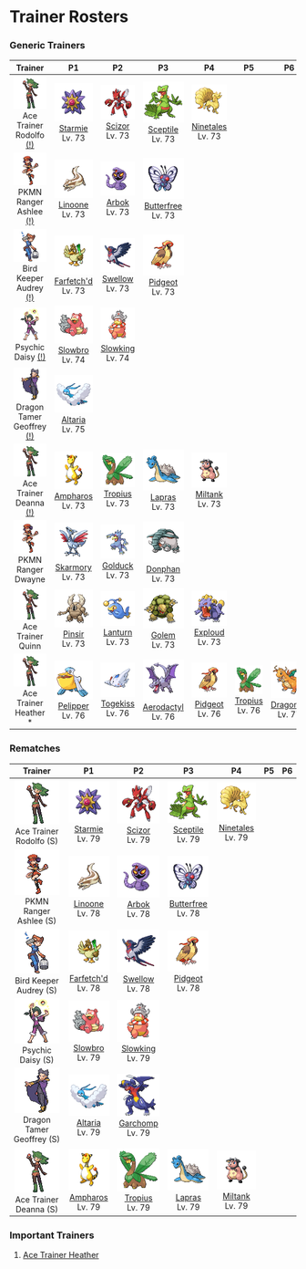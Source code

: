 # Trainer Rosters

### Generic Trainers

| Trainer | P1 | P2 | P3 | P4 | P5 | P6 |
|:-------:|:--:|:--:|:--:|:--:|:--:|:--:|
| ![Ace Trainer Rodolfo [(!)](#rematches)](../../assets/trainers/ace_trainer.png "Ace Trainer Rodolfo [(!)](#rematches)")<br>Ace Trainer Rodolfo [(!)](#rematches) | ![Starmie](../../assets/sprites/starmie/front.gif "Starmie")<br>[Starmie](../../pokemon/starmie.md/)<br>Lv. 73 | ![Scizor](../../assets/sprites/scizor/front.gif "Scizor")<br>[Scizor](../../pokemon/scizor.md/)<br>Lv. 73 | ![Sceptile](../../assets/sprites/sceptile/front.gif "Sceptile")<br>[Sceptile](../../pokemon/sceptile.md/)<br>Lv. 73 | ![Ninetales](../../assets/sprites/ninetales/front.gif "Ninetales")<br>[Ninetales](../../pokemon/ninetales.md/)<br>Lv. 73 |
| ![PKMN Ranger Ashlee [(!)](#rematches)](../../assets/trainers/pkmn_ranger.png "PKMN Ranger Ashlee [(!)](#rematches)")<br>PKMN Ranger Ashlee [(!)](#rematches) | ![Linoone](../../assets/sprites/linoone/front.gif "Linoone")<br>[Linoone](../../pokemon/linoone.md/)<br>Lv. 73 | ![Arbok](../../assets/sprites/arbok/front.gif "Arbok")<br>[Arbok](../../pokemon/arbok.md/)<br>Lv. 73 | ![Butterfree](../../assets/sprites/butterfree/front.gif "Butterfree")<br>[Butterfree](../../pokemon/butterfree.md/)<br>Lv. 73 |
| ![Bird Keeper Audrey [(!)](#rematches)](../../assets/trainers/bird_keeper.png "Bird Keeper Audrey [(!)](#rematches)")<br>Bird Keeper Audrey [(!)](#rematches) | ![Farfetch'd](../../assets/sprites/farfetchd/front.gif "Farfetch'd")<br>[Farfetch'd](../../pokemon/farfetchd.md/)<br>Lv. 73 | ![Swellow](../../assets/sprites/swellow/front.gif "Swellow")<br>[Swellow](../../pokemon/swellow.md/)<br>Lv. 73 | ![Pidgeot](../../assets/sprites/pidgeot/front.gif "Pidgeot")<br>[Pidgeot](../../pokemon/pidgeot.md/)<br>Lv. 73 |
| ![Psychic Daisy [(!)](#rematches)](../../assets/trainers/psychic.png "Psychic Daisy [(!)](#rematches)")<br>Psychic Daisy [(!)](#rematches) | ![Slowbro](../../assets/sprites/slowbro/front.gif "Slowbro")<br>[Slowbro](../../pokemon/slowbro.md/)<br>Lv. 74 | ![Slowking](../../assets/sprites/slowking/front.gif "Slowking")<br>[Slowking](../../pokemon/slowking.md/)<br>Lv. 74 |
| ![Dragon Tamer Geoffrey [(!)](#rematches)](../../assets/trainers/dragon_tamer.png "Dragon Tamer Geoffrey [(!)](#rematches)")<br>Dragon Tamer Geoffrey [(!)](#rematches) | ![Altaria](../../assets/sprites/altaria/front.gif "Altaria")<br>[Altaria](../../pokemon/altaria.md/)<br>Lv. 75 |
| ![Ace Trainer Deanna [(!)](#rematches)](../../assets/trainers/ace_trainer.png "Ace Trainer Deanna [(!)](#rematches)")<br>Ace Trainer Deanna [(!)](#rematches) | ![Ampharos](../../assets/sprites/ampharos/front.gif "Ampharos")<br>[Ampharos](../../pokemon/ampharos.md/)<br>Lv. 73 | ![Tropius](../../assets/sprites/tropius/front.gif "Tropius")<br>[Tropius](../../pokemon/tropius.md/)<br>Lv. 73 | ![Lapras](../../assets/sprites/lapras/front.gif "Lapras")<br>[Lapras](../../pokemon/lapras.md/)<br>Lv. 73 | ![Miltank](../../assets/sprites/miltank/front.gif "Miltank")<br>[Miltank](../../pokemon/miltank.md/)<br>Lv. 73 |
| ![PKMN Ranger Dwayne](../../assets/trainers/pkmn_ranger.png "PKMN Ranger Dwayne")<br>PKMN Ranger Dwayne | ![Skarmory](../../assets/sprites/skarmory/front.gif "Skarmory")<br>[Skarmory](../../pokemon/skarmory.md/)<br>Lv. 73 | ![Golduck](../../assets/sprites/golduck/front.gif "Golduck")<br>[Golduck](../../pokemon/golduck.md/)<br>Lv. 73 | ![Donphan](../../assets/sprites/donphan/front.gif "Donphan")<br>[Donphan](../../pokemon/donphan.md/)<br>Lv. 73 |
| ![Ace Trainer Quinn](../../assets/trainers/ace_trainer.png "Ace Trainer Quinn")<br>Ace Trainer Quinn | ![Pinsir](../../assets/sprites/pinsir/front.gif "Pinsir")<br>[Pinsir](../../pokemon/pinsir.md/)<br>Lv. 73 | ![Lanturn](../../assets/sprites/lanturn/front.gif "Lanturn")<br>[Lanturn](../../pokemon/lanturn.md/)<br>Lv. 73 | ![Golem](../../assets/sprites/golem/front.gif "Golem")<br>[Golem](../../pokemon/golem.md/)<br>Lv. 73 | ![Exploud](../../assets/sprites/exploud/front.gif "Exploud")<br>[Exploud](../../pokemon/exploud.md/)<br>Lv. 73 |
| ![Ace Trainer Heather *](../../assets/trainers/ace_trainer.png "Ace Trainer Heather *")<br>Ace Trainer Heather * | ![Pelipper](../../assets/sprites/pelipper/front.gif "Pelipper")<br>[Pelipper](../../pokemon/pelipper.md/)<br>Lv. 76 | ![Togekiss](../../assets/sprites/togekiss/front.gif "Togekiss")<br>[Togekiss](../../pokemon/togekiss.md/)<br>Lv. 76 | ![Aerodactyl](../../assets/sprites/aerodactyl/front.gif "Aerodactyl")<br>[Aerodactyl](../../pokemon/aerodactyl.md/)<br>Lv. 76 | ![Pidgeot](../../assets/sprites/pidgeot/front.gif "Pidgeot")<br>[Pidgeot](../../pokemon/pidgeot.md/)<br>Lv. 76 | ![Tropius](../../assets/sprites/tropius/front.gif "Tropius")<br>[Tropius](../../pokemon/tropius.md/)<br>Lv. 76 | ![Dragonite](../../assets/sprites/dragonite/front.gif "Dragonite")<br>[Dragonite](../../pokemon/dragonite.md/)<br>Lv. 77 |


### Rematches

| Trainer | P1 | P2 | P3 | P4 | P5 | P6 |
|:-------:|:--:|:--:|:--:|:--:|:--:|:--:|
| ![Ace Trainer Rodolfo (S)](../../assets/trainers/ace_trainer.png "Ace Trainer Rodolfo (S)")<br>Ace Trainer Rodolfo (S) | ![Starmie](../../assets/sprites/starmie/front.gif "Starmie")<br>[Starmie](../../pokemon/starmie.md/)<br>Lv. 79 | ![Scizor](../../assets/sprites/scizor/front.gif "Scizor")<br>[Scizor](../../pokemon/scizor.md/)<br>Lv. 79 | ![Sceptile](../../assets/sprites/sceptile/front.gif "Sceptile")<br>[Sceptile](../../pokemon/sceptile.md/)<br>Lv. 79 | ![Ninetales](../../assets/sprites/ninetales/front.gif "Ninetales")<br>[Ninetales](../../pokemon/ninetales.md/)<br>Lv. 79 |
| ![PKMN Ranger Ashlee (S)](../../assets/trainers/pkmn_ranger.png "PKMN Ranger Ashlee (S)")<br>PKMN Ranger Ashlee (S) | ![Linoone](../../assets/sprites/linoone/front.gif "Linoone")<br>[Linoone](../../pokemon/linoone.md/)<br>Lv. 78 | ![Arbok](../../assets/sprites/arbok/front.gif "Arbok")<br>[Arbok](../../pokemon/arbok.md/)<br>Lv. 78 | ![Butterfree](../../assets/sprites/butterfree/front.gif "Butterfree")<br>[Butterfree](../../pokemon/butterfree.md/)<br>Lv. 78 |
| ![Bird Keeper Audrey (S)](../../assets/trainers/bird_keeper.png "Bird Keeper Audrey (S)")<br>Bird Keeper Audrey (S) | ![Farfetch'd](../../assets/sprites/farfetchd/front.gif "Farfetch'd")<br>[Farfetch'd](../../pokemon/farfetchd.md/)<br>Lv. 78 | ![Swellow](../../assets/sprites/swellow/front.gif "Swellow")<br>[Swellow](../../pokemon/swellow.md/)<br>Lv. 78 | ![Pidgeot](../../assets/sprites/pidgeot/front.gif "Pidgeot")<br>[Pidgeot](../../pokemon/pidgeot.md/)<br>Lv. 78 |
| ![Psychic Daisy (S)](../../assets/trainers/psychic.png "Psychic Daisy (S)")<br>Psychic Daisy (S) | ![Slowbro](../../assets/sprites/slowbro/front.gif "Slowbro")<br>[Slowbro](../../pokemon/slowbro.md/)<br>Lv. 79 | ![Slowking](../../assets/sprites/slowking/front.gif "Slowking")<br>[Slowking](../../pokemon/slowking.md/)<br>Lv. 79 |
| ![Dragon Tamer Geoffrey (S)](../../assets/trainers/dragon_tamer.png "Dragon Tamer Geoffrey (S)")<br>Dragon Tamer Geoffrey (S) | ![Altaria](../../assets/sprites/altaria/front.gif "Altaria")<br>[Altaria](../../pokemon/altaria.md/)<br>Lv. 79 | ![Garchomp](../../assets/sprites/garchomp/front.gif "Garchomp")<br>[Garchomp](../../pokemon/garchomp.md/)<br>Lv. 79 |
| ![Ace Trainer Deanna (S)](../../assets/trainers/ace_trainer.png "Ace Trainer Deanna (S)")<br>Ace Trainer Deanna (S) | ![Ampharos](../../assets/sprites/ampharos/front.gif "Ampharos")<br>[Ampharos](../../pokemon/ampharos.md/)<br>Lv. 79 | ![Tropius](../../assets/sprites/tropius/front.gif "Tropius")<br>[Tropius](../../pokemon/tropius.md/)<br>Lv. 79 | ![Lapras](../../assets/sprites/lapras/front.gif "Lapras")<br>[Lapras](../../pokemon/lapras.md/)<br>Lv. 79 | ![Miltank](../../assets/sprites/miltank/front.gif "Miltank")<br>[Miltank](../../pokemon/miltank.md/)<br>Lv. 79 |


### Important Trainers

1. [Ace Trainer Heather](important_trainers.md#ace-trainer-heather)
